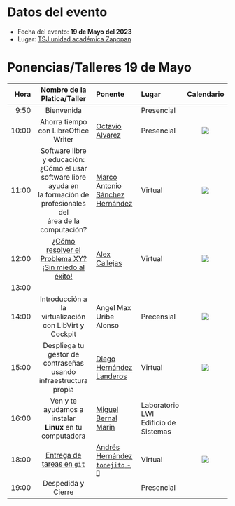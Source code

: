 # Datos del evento

* Fecha del evento: **19 de Mayo del 2023**
* Lugar: [TSJ unidad académica Zapopan](https://goo.gl/maps/8fyaXKKnY9jaHaXB8)

# Ponencias/Talleres 19 de Mayo

| Hora  | Nombre de la Platica/Taller | Ponente | Lugar | Calendario |
| ---:  |           :---:             | :---    | :---  |    :---:   |
|  9:50 | Bienvenida  |  | Presencial |
| 10:00 | Ahorra tiempo con LibreOffice Writer | [Octavio Alvarez](alvarezp.md) | Presencial | <a target="_blank" href="https://calendar.google.com/calendar/event?action=TEMPLATE&amp;tmeid=N2dvaWRnNjdvOGF2ZGpxMnMxdXVsdHJsZWEgY18zb2lmNGU0bnZzaTFjYWE5NGVqN3Y5NjA5Z0Bn&amp;tmsrc=c_3oif4e4nvsi1caa94ej7v9609g%40group.calendar.google.com"><img border="0" src="https://www.google.com/calendar/images/ext/gc_button1_es.gif"></a> |
| 11:00 | Software libre y educación: <br> ¿Cómo el usar software libre ayuda en <br> la formación de profesionales del <br> área de la computación? | [Marco Antonio <br> Sánchez Hernández](marko.md) | Virtual |<a target="_blank" href="https://calendar.google.com/calendar/event?action=TEMPLATE&amp;tmeid=MGIxa2hrMDJwZzlka3RkdDMxbTcxajhqYWIgY18zb2lmNGU0bnZzaTFjYWE5NGVqN3Y5NjA5Z0Bn&amp;tmsrc=c_3oif4e4nvsi1caa94ej7v9609g%40group.calendar.google.com"><img border="0" src="https://www.google.com/calendar/images/ext/gc_button1_es.gif"></a>|
| 12:00 | [¿Cómo resolver el Problema XY? <br>¡Sin miedo al éxito!](https://darkaxl017.fedorapeople.org/slides/Una_serie_de_eventos_inesperados_-_XY_Problem_-_FLISoL_2023.pdf) | [Alex Callejas](alexcallejas.md) | Virtual | <a target="_blank" href="https://calendar.google.com/calendar/event?action=TEMPLATE&amp;tmeid=MGJ2aHFsZWRicHM2ODIxc2xudnB2YnRpaHAgY18zb2lmNGU0bnZzaTFjYWE5NGVqN3Y5NjA5Z0Bn&amp;tmsrc=c_3oif4e4nvsi1caa94ej7v9609g%40group.calendar.google.com"><img border="0" src="https://www.google.com/calendar/images/ext/gc_button1_es.gif"></a> |
| 13:00 |  |  |  | |
| 14:00 | Introducción a la virtualización <br> con LibVirt y Cockpit | Angel Max <br> Uribe Alonso| Precensial | <a target="_blank" href="https://calendar.google.com/calendar/event?action=TEMPLATE&amp;tmeid=NWVkMzc4cnFoMnQxOWlxbGtzZ283ZXFhcDUgY18zb2lmNGU0bnZzaTFjYWE5NGVqN3Y5NjA5Z0Bn&amp;tmsrc=c_3oif4e4nvsi1caa94ej7v9609g%40group.calendar.google.com"><img border="0" src="https://www.google.com/calendar/images/ext/gc_button1_es.gif"></a> |
| 15:00 | Despliega tu gestor de contraseñas <br> usando infraestructura propia| [Diego Hernández Landeros](diegogou.md)| Virtual | <a target="_blank" href="https://calendar.google.com/calendar/event?action=TEMPLATE&amp;tmeid=MDdjb2lzbmtpbjdhM3BrNmIzdnI1MDk2cHIgY18zb2lmNGU0bnZzaTFjYWE5NGVqN3Y5NjA5Z0Bn&amp;tmsrc=c_3oif4e4nvsi1caa94ej7v9609g%40group.calendar.google.com"><img border="0" src="https://www.google.com/calendar/images/ext/gc_button1_es.gif"></a> |
| 16:00 | Ven y te ayudamos a instalar <br> **Linux** en tu computadora | [Miguel Bernal Marin](miguelinux.md) | Laboratorio LWI <br> Edificio de Sistemas |
| 18:00 | [Entrega de tareas en `git`](https://tonejito.github.io/conferencias/tareas-git) | [Andrés Hernández <br> `tonejito` - `🐰`](tonejito.md) | Virtual | <a target="_blank" href="https://calendar.google.com/calendar/event?action=TEMPLATE&amp;tmeid=N3VpdjJoMDZ1YnZzcnByOXB0NmdjZ2R0ZmQgY18zb2lmNGU0bnZzaTFjYWE5NGVqN3Y5NjA5Z0Bn&amp;tmsrc=c_3oif4e4nvsi1caa94ej7v9609g%40group.calendar.google.com"><img border="0" src="https://www.google.com/calendar/images/ext/gc_button1_es.gif"></a>  |
| 19:00 | Despedida y Cierre |  | Presencial |

<!-- modeline
 vi: ts=8 sw=4 sts=4 et spl=es spell
-->
